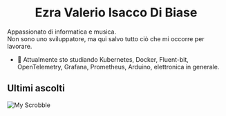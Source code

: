 <h1 align="center">Ezra Valerio Isacco Di Biase</h1>

Appassionato di informatica e musica.<br>
Non sono uno sviluppatore, ma qui salvo tutto ciò che mi occorre per lavorare.

- 🌱 Attualmente sto studiando Kubernetes, Docker, Fluent-bit, OpenTelemetry, Grafana, Prometheus, Arduino, elettronica in generale.

## Ultimi ascolti

![My Scrobble](https://spotify-recently-played-readme.vercel.app/api?user=ezradibiase&unique={true|1|on|yes})

